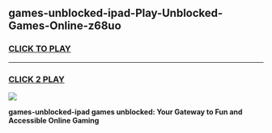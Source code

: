 
## games-unblocked-ipad-Play-Unblocked-Games-Online-z68uo
<h3>
<a href="https://premium76.site?title=games-unblocked-ipad&ref=24A">CLICK TO PLAY</a></h3>
<hr>

<h3>
<a href="https://premium76.site?title=games-unblocked-ipad&ref=24A">CLICK 2 PLAY</a>
  
</h3>

<a href="https://premium76.site?title=games-unblocked-ipad&ref=24A"><img src="https://clearcache.store/games.png"></a>


**games-unblocked-ipad games unblocked: Your Gateway to Fun and Accessible Online Gaming**
